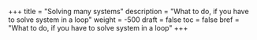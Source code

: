 +++
title = "Solving many systems"
description = "What to do, if you have to solve system in a loop"
weight = -500
draft = false
toc = false
bref =  "What to do, if you have to solve system in a loop"
+++
